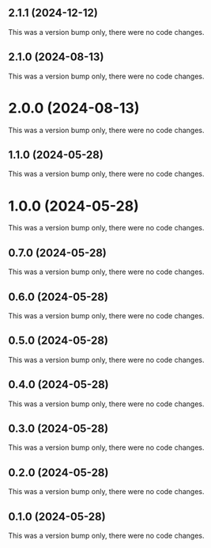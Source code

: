 ## 2.1.1 (2024-12-12)

This was a version bump only, there were no code changes.

## 2.1.0 (2024-08-13)

This was a version bump only, there were no code changes.

# 2.0.0 (2024-08-13)

This was a version bump only, there were no code changes.

## 1.1.0 (2024-05-28)

This was a version bump only, there were no code changes.

# 1.0.0 (2024-05-28)

This was a version bump only, there were no code changes.

## 0.7.0 (2024-05-28)

This was a version bump only, there were no code changes.

## 0.6.0 (2024-05-28)

This was a version bump only, there were no code changes.

## 0.5.0 (2024-05-28)

This was a version bump only, there were no code changes.

## 0.4.0 (2024-05-28)

This was a version bump only, there were no code changes.

## 0.3.0 (2024-05-28)

This was a version bump only, there were no code changes.

## 0.2.0 (2024-05-28)

This was a version bump only, there were no code changes.

## 0.1.0 (2024-05-28)

This was a version bump only, there were no code changes.